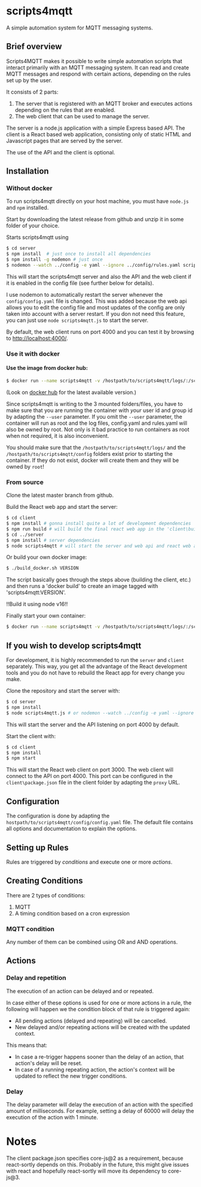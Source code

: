 # scripts4mqtt

A simple automation system for MQTT messaging systems.

## Brief overview

Scripts4MQTT makes it possible to write simple automation scripts that interact primarily with an MQTT messaging system. It can read and create MQTT messages and respond with certain actions, depending on the rules set up by the user.

It consists of 2 parts:
1. The server that is registered with an MQTT broker and executes actions depending on the rules that are enabled.
2. The web client that can be used to manage the server.

The server is a node.js application with a simple Express based API.
The client is a React based web application, consisting only of static HTML and Javascript pages that are served by the server.

The use of the API and the client is optional.

## Installation

### Without docker

To run scripts4mqtt directly on your host machine, you must have `node.js` and `npm` installed.

Start by downloading the latest release from github and unzip it in some folder of your choice.

Starts scripts4mqtt using
```sh
$ cd server
$ npm install  # just once to install all dependencies
$ npm install -g nodemon # just once
$ nodemon --watch ../config -e yaml --ignore ../config/rules.yaml scripts4mqtt.js
```

This will start the scripts4mqtt server and also the API and the web client if it is enabled in the config file (see further below for details).

I use nodemon to automatically restart the server whenever the `config/config.yaml` file is changed. This was added because the web api allows you to edit the config file and most updates of the config are only taken into account with a server restart. If you don not need this feature, you can just use `node scripts4mqtt.js` to start the server.

By default, the web client runs on port 4000 and you can test it by browsing to [http://localhost:4000/](http://localhost:4000/).


### Use it with docker

#### Use the image from docker hub:

```sh
$ docker run --name scripts4mqtt -v /hostpath/to/scripts4mqtt/logs/:/scripts4mqtt/logs/ -v /hostpath/to/scripts4mqtt/config/:/scripts4mqtt/config/ --user 1000:1000 -p 4000:4000 slybit/scripts4mqtt:VERSION
```

(Look on [docker hub](https://hub.docker.com/repository/registry-1.docker.io/slybit/scripts4mqtt/tags?page=1) for the latest available version.)

Since scripts4mqtt is writing to the 3 mounted folders/files, you have to make sure that you are running the container with *your* user id and group id by adapting the `--user` parameter. If you omit the `--user` parameter, the container will run as root and the log files, config.yaml and rules.yaml will also be owned by root. Not only is it bad practice to run containers as root when not required, it is also inconvenient.

You should make sure that the `/hostpath/to/scripts4mqtt/logs/` and the `/hostpath/to/scripts4mqtt/config` folders exist prior to starting the container. If they do not exist, docker will create them and they will be owned by `root`!


### From source

Clone the latest master branch from github.

Build the React web app and start the server:

```sh
$ cd client
$ npm install # gonna install quite a lot of development dependencies
$ npm run build # will build the final react web app in the 'client\build' folder
$ cd ../server
$ npm install # server dependencies
$ node scripts4mqtt # will start the server and web api and react web app
```

Or build your own docker image:

```sh
$ ./build_docker.sh VERSION
```

The script basically goes through the steps above (building the client, etc.) and then runs a 'docker build' to create an image tagged with 'scripts4mqtt:VERSION'.

!!Build it using node v16!!

Finally start your own container:

```sh
$ docker run --name scripts4mqtt -v /hostpath/to/scripts4mqtt/logs/:/scripts4mqtt/logs/ -v /hostpath/to/scripts4mqtt/config/:/scripts4mqtt/config/ --user 1000:1000 -p 4000:4000 scripts4mqtt:VERSION
```


## If you wish to develop scripts4mqtt

For development, it is highly recommended to run the `server` and `client` separately. This way, you get all the advantage of the React development tools and you do not have to rebuild the React app for every change you make.

Clone the repository and start the server with:
```sh
$ cd server
$ npm install
$ node scripts4mqtt.js # or nodemon --watch ../config -e yaml --ignore ../config/rules.yaml scripts4mqtt.js
```
This will start the server and the API listening on port 4000 by default.

Start the client with:
```sh
$ cd client
$ npm install
$ npm start
```
This will start the React web client on port 3000. The web client will connect to the API on port 4000. This port can be configured in the `client\package.json` file in the client folder by adapting the `proxy` URL.

## Configuration

The configuration is done by adapting the `hostpath/to/scripts4mqtt/config/config.yaml` file. The default file contains all options and documentation to explain the options.

## Setting up Rules

Rules are triggered by *conditions* and execute one or more *actions*.

## Creating Conditions

There are 2 types of conditions:
1. MQTT
2. A timing condition based on a cron expression



### MQTT condition



Any number of them can be combined using OR and AND operations.

## Actions


### Delay and repetition

The execution of an action can be delayed and or repeated.

In case either of these options is used for one or more actions in a rule, the following will happen we the condition block of that rule is triggered again:
* All pending actions (delayed and repeating) will be cancelled.
* New delayed and/or repeating actions will be created with the updated context.

This means that:
* In case a re-trigger happens sooner than the delay of an action, that action's delay will be reset.
* In case of a running repeating action, the action's context will be updated to reflect the new trigger conditions.


### Delay

The delay parameter will delay the execution of an action with the specified amount of milliseconds. For example, setting a delay of 60000 will delay the execution of the action with 1 minute.



# Notes

The client package.json specifies core-js@2 as a requirement, because react-sortly depends on this.
Probably in the future, this might give issues with react and hopefully react-sortly will move its dependency to core-js@3.



